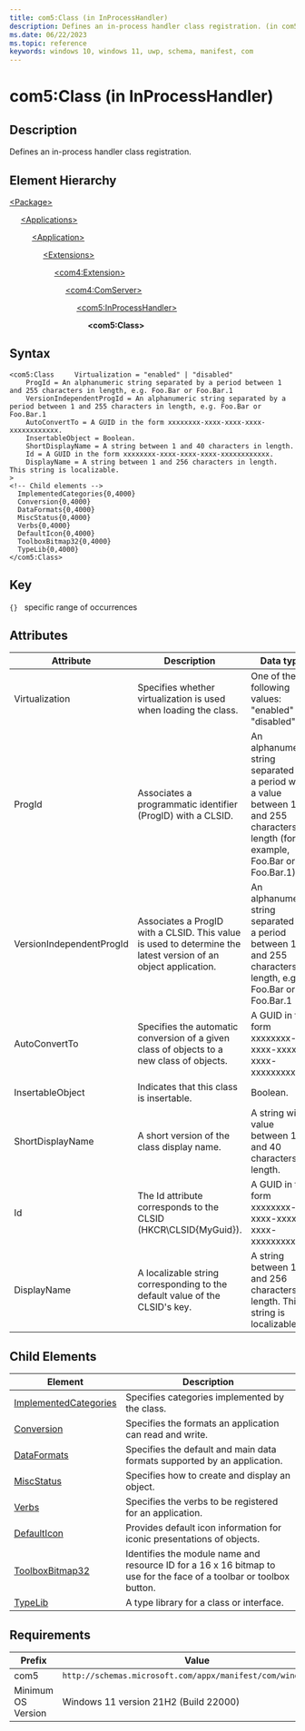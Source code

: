 ```yaml
---
title: com5:Class (in InProcessHandler)
description: Defines an in-process handler class registration. (in com5:InProcessHandler)
ms.date: 06/22/2023
ms.topic: reference
keywords: windows 10, windows 11, uwp, schema, manifest, com
---
```


# com5:Class (in InProcessHandler)



## Description

Defines an in-process handler class registration.

## Element Hierarchy
[\<Package\>](element-package.md)

&nbsp;&nbsp;&nbsp;&nbsp; [\<Applications\>](element-applications.md)

&nbsp;&nbsp;&nbsp;&nbsp; &nbsp;&nbsp;&nbsp;&nbsp; [\<Application\>](element-application.md)

&nbsp;&nbsp;&nbsp;&nbsp; &nbsp;&nbsp;&nbsp;&nbsp; &nbsp;&nbsp;&nbsp;&nbsp; [\<Extensions\>](element-1-extensions.md)

&nbsp;&nbsp;&nbsp;&nbsp; &nbsp;&nbsp;&nbsp;&nbsp; &nbsp;&nbsp;&nbsp;&nbsp; &nbsp;&nbsp;&nbsp;&nbsp; [\<com4:Extension\>](element-com4-extension.md)

&nbsp;&nbsp;&nbsp;&nbsp; &nbsp;&nbsp;&nbsp;&nbsp; &nbsp;&nbsp;&nbsp;&nbsp; &nbsp;&nbsp;&nbsp;&nbsp; &nbsp;&nbsp;&nbsp;&nbsp; [\<com4:ComServer\>](element-com4-comserver.md)

&nbsp;&nbsp;&nbsp;&nbsp; &nbsp;&nbsp;&nbsp;&nbsp; &nbsp;&nbsp;&nbsp;&nbsp; &nbsp;&nbsp;&nbsp;&nbsp; &nbsp;&nbsp;&nbsp;&nbsp; &nbsp;&nbsp;&nbsp;&nbsp; [\<com5:InProcessHandler\>](element-com5-inprocesshandler.md)

&nbsp;&nbsp;&nbsp;&nbsp; &nbsp;&nbsp;&nbsp;&nbsp; &nbsp;&nbsp;&nbsp;&nbsp; &nbsp;&nbsp;&nbsp;&nbsp; &nbsp;&nbsp;&nbsp;&nbsp; &nbsp;&nbsp;&nbsp;&nbsp; &nbsp;&nbsp;&nbsp;&nbsp; **&lt;com5:Class&gt;**


## Syntax
```syntax
<com5:Class     Virtualization = "enabled" | "disabled"
    ProgId = An alphanumeric string separated by a period between 1 and 255 characters in length, e.g. Foo.Bar or Foo.Bar.1
    VersionIndependentProgId = An alphanumeric string separated by a period between 1 and 255 characters in length, e.g. Foo.Bar or Foo.Bar.1
    AutoConvertTo = A GUID in the form xxxxxxxx-xxxx-xxxx-xxxx-xxxxxxxxxxxx.
    InsertableObject = Boolean.
    ShortDisplayName = A string between 1 and 40 characters in length.
    Id = A GUID in the form xxxxxxxx-xxxx-xxxx-xxxx-xxxxxxxxxxxx.
    DisplayName = A string between 1 and 256 characters in length. This string is localizable.
>
<!-- Child elements -->
  ImplementedCategories{0,4000}
  Conversion{0,4000}
  DataFormats{0,4000}
  MiscStatus{0,4000}
  Verbs{0,4000}
  DefaultIcon{0,4000}
  ToolboxBitmap32{0,4000}
  TypeLib{0,4000}
</com5:Class>
```

## Key
`{}`   specific range of occurrences


## Attributes

| Attribute | Description | Data type | Required |
| -----------| -------------| -----------| ----------|
| Virtualization | Specifies whether virtualization is used when loading the class. | One of the following values: "enabled" , "disabled"| Yes |
| ProgId | Associates a programmatic identifier (ProgID) with a CLSID. | An alphanumeric string separated by a period with a value between 1 and 255 characters in length (for example, Foo.Bar or Foo.Bar.1). | An alphanumeric string separated by a period between 1 and 255 characters in length, e.g. Foo.Bar or Foo.Bar.1| Yes |
| VersionIndependentProgId | Associates a ProgID with a CLSID. This value is used to determine the latest version of an object application. | An alphanumeric string separated by a period between 1 and 255 characters in length, e.g. Foo.Bar or Foo.Bar.1| Yes |
| AutoConvertTo | Specifies the automatic conversion of a given class of objects to a new class of objects. | A GUID in the form xxxxxxxx-xxxx-xxxx-xxxx-xxxxxxxxxxxx.| Yes |
| InsertableObject | Indicates that this class is insertable. | Boolean.| Yes |
| ShortDisplayName | A short version of the class display name. | A string with a value between 1 and 40 characters in length. | A string between 1 and 40 characters in length.| Yes |
| Id | The Id attribute corresponds to the CLSID (HKCR\CLSID\{MyGuid}). | A GUID in the form xxxxxxxx-xxxx-xxxx-xxxx-xxxxxxxxxxxx.| Yes |
| DisplayName | A localizable string corresponding to the default value of the CLSID's key. | A string between 1 and 256 characters in length. This string is localizable.| Yes |


## Child Elements

| Element | Description |
| -----------| -------------|
| [ImplementedCategories](element-com5-implementedcategories.md) | Specifies categories implemented by the class. |
| [Conversion](element-com5-conversion.md) | Specifies the formats an application can read and write. |
| [DataFormats](element-com5-dataformats.md) | Specifies the default and main data formats supported by an application. |
| [MiscStatus](element-com5-miscstatus.md) | Specifies how to create and display an object. |
| [Verbs](element-com5-verbs.md) | Specifies the verbs to be registered for an application. |
| [DefaultIcon](element-com5-defaulticon.md) | Provides default icon information for iconic presentations of objects. |
| [ToolboxBitmap32](element-com5-toolboxbitmap32.md) | Identifies the module name and resource ID for a 16 x 16 bitmap to use for the face of a toolbar or toolbox button. |
| [TypeLib](element-com5-typelib.md) | A type library for a class or interface.  |

## Requirements

| Prefix | Value |
| ---------------| -------------------------------------------------------------|
| com5 | `http://schemas.microsoft.com/appx/manifest/com/windows10/5` |
| Minimum OS Version | Windows 11 version 21H2 (Build 22000) |
